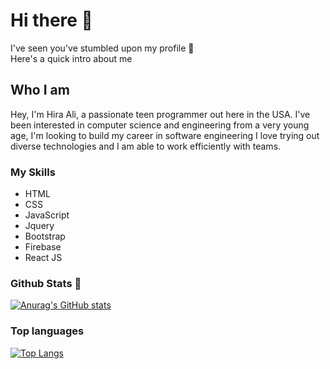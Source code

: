 <h1>Hi there 👋</h1>

I've seen you've stumbled upon my profile 🤔 <br />
Here's a quick intro about me
<h2>Who I am</h2>
Hey, I'm Hira Ali, a passionate teen programmer out here 
in the USA. 
I've been interested in computer science and 
engineering from a very young age, I'm looking 
to build my career in software engineering 
I love trying out diverse technologies and I am able to work efficiently with teams.


<h3>My Skills </h3>

  <ul>
 <li> HTML </li>
 <li> CSS </li>
 <li> JavaScript </li>
 <li> Jquery </li>
 <li> Bootstrap </li>
 <li> Firebase </li>
 <li> React JS</li>
</ul>

### Github Stats 🙌
 
[![Anurag's GitHub stats](https://github-readme-stats.vercel.app/api?username=Love2Code09&show_icons=true&theme=dracula)](https://github.com/anuraghazra/github-readme-stats)

### Top languages 
[![Top Langs](https://github-readme-stats.vercel.app/api/top-langs/?username=Love2Code09)](https://github.com/Love2Code09/github-readme-stats)

<!--
**Love2Code09/Love2Code09** is a ✨ _special_ ✨ repository because its `README.md` (this file) appears on your GitHub profile.

Here are some ideas to get you started:

- 🔭 I’m currently working on ...
- 🌱 I’m currently learning ...
- 👯 I’m looking to collaborate on ...
- 🤔 I’m looking for help with ...
- 💬 Ask me about ...
- 📫 How to reach me: ...
- 😄 Pronouns: ...
- ⚡ Fun fact: ...
-->
